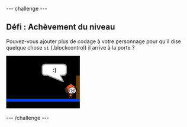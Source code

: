 --- challenge ---
## Défi : Achèvement du niveau 
Pouvez-vous ajouter plus de codage à votre personnage pour qu'il dise quelque chose `si` {.blockcontrol} il arrive à la porte ?

![screenshot](images/dodge-win.png)




--- /challenge ---